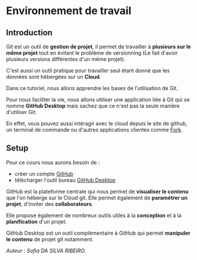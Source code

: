 # Environnement de travail

## Introduction

Git est un outil de **gestion de projet**, il permet de travailler à **plusieurs sur le même projet** tout en évitant le problème de versionning (Le fait d'avoir plusieurs versions différentes d'un même projet).

C'est aussi un outil pratique pour travailler seul étant donné que les données sont hébergées sur un **Cloud**.

Dans ce tutoriel, nous allons apprendre les bases de l'utilisation de Git.

Pour nous faciliter la vie, nous allons utiliser une application liée à Git qui se nomme **GitHub Desktop** mais sachez que ce n'est pas la seule manière d'utiliser Git.

En effet, vous pouvez aussi intéragir avec le cloud depuis le site de github, un terminal de commande ou d'autres applications clientes comme [Fork](https://git-fork.com/).

## Setup

Pour ce cours nous aurons besoin de :

- créer un compte [GitHub](https://github.com/)
- télécharger l'outil bureau [GitHub Desktop](https://desktop.github.com/)

GitHub est la plateforme centrale qui nous permet de **visualiser le contenu** que l'on héberge sur le Cloud git. Elle permet également de **paramétrer un projet**, d'inviter des **collaborateurs**.

Elle propose également de nombreux outils utiles à la **conception** et à la **planification** d'un projet.

GitHub Desktop est un outil complémentaire à GitHub qui permet **manipuler le contenu** de projet git notamment.

_Auteur : Sofia DA SILVA RIBEIRO._
